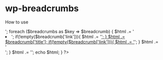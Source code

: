 # wp-breadcrumbs

How to use

<?php
if(function_exists('wp_breadcrumbs')){
	$html = '';
	$breadcrumbs = wp_breadcrumbs();
	$html .= '<ol class="breadcrumb">';
	foreach ($breadcrumbs as $key => $breadcrumb) {
		$html .= '<li class="breadcrumb-item">'; if(!empty($breadcrumb['link'])){ 
			$html .= '<a href="'.$breadcrumb['link'].'">';
		}
		$html .= $breadcrumb['title']; if(!empty($breadcrumb['link'])){
			$html .= '</a>';
		}
		$html .= '</li> ';
	}
	$html .= '</ol>';
	echo $html;
}
?>
